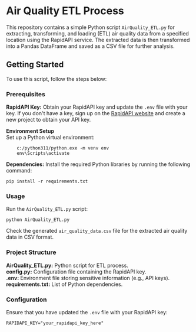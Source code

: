 # Air Quality ETL Process  

This repository contains a simple Python script `AirQuality_ETL.py` for extracting, transforming, and loading (ETL) air quality data from a specified location using the RapidAPI service. The extracted data is then transformed into a Pandas DataFrame and saved as a CSV file for further analysis.  

## Getting Started  

To use this script, follow the steps below:  

### Prerequisites  

**RapidAPI Key:** Obtain your RapidAPI key and update the `.env` file with your key. If you don't have a key, sign up on the [RapidAPI website](https://rapidapi.com/hub) and create a new project to obtain your API key.  


**Environment Setup**  
Set up a Python virtual environment:

        c:/python311/python.exe -m venv env
        env\Scripts\activate

**Dependencies:** Install the required Python libraries by running the following command:  

    pip install -r requirements.txt  

### Usage  

Run the `AirQuality_ETL.py` script:  

    python AirQuality_ETL.py  

Check the generated `air_quality_data.csv` file for the extracted air quality data in CSV format.  

### Project Structure  

**AirQuality_ETL.py:** Python script for ETL process.  
**config.py:** Configuration file containing the RapidAPI key.  
**.env:** Environment file storing sensitive information (e.g., API keys).  
**requirements.txt:** List of Python dependencies.  

### Configuration  

Ensure that you have updated the `.env` file with your RapidAPI key:  

    RAPIDAPI_KEY="your_rapidapi_key_here"
